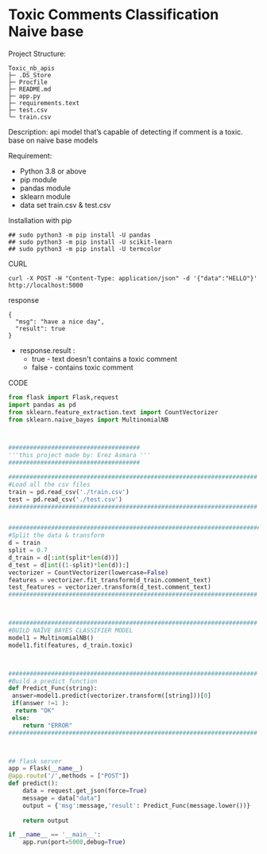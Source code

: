 # Toxic Comments Classification Naive base
Project Structure:
```
Toxic_nb_apis
├─ .DS_Store
├─ Procfile
├─ README.md
├─ app.py
├─ requirements.text
├─ test.csv
└─ train.csv

```
Description:
api model that’s capable of detecting if comment is a toxic. base on naive base models

Requirement:
- Python 3.8 or above
- pip module
- pandas module
- sklearn module
- data set train.csv & test.csv


Installation with pip
```
## sudo python3 -m pip install -U pandas
## sudo python3 -m pip install -U scikit-learn
## sudo python3 -m pip install -U termcolor
```

CURL
```
curl -X POST -H "Content-Type: application/json" -d '{"data":"HELLO"}' http://localhost:5000
```
response
```
{
  "msg": "have a nice day", 
  "result": true
}
```

- response.result :
  - true - text doesn't contains a toxic comment
  - false - contains toxic comment



CODE
```py
from flask import Flask,request
import pandas as pd
from sklearn.feature_extraction.text import CountVectorizer
from sklearn.naive_bayes import MultinomialNB



#####################################
'''this project made by: Erez Asmara '''
#####################################

######################################################################
#Load all the csv files
train = pd.read_csv('./train.csv')
test = pd.read_csv('./test.csv')
######################################################################


#######################################################################
#Split the data & transform
d = train
split = 0.7
d_train = d[:int(split*len(d))]
d_test = d[int((1-split)*len(d)):]
vectorizer = CountVectorizer(lowercase=False)
features = vectorizer.fit_transform(d_train.comment_text)
test_features = vectorizer.transform(d_test.comment_text)
######################################################################



######################################################################
#BUILD NAÏVE BAYES CLASSIFIER MODEL
model1 = MultinomialNB()
model1.fit(features, d_train.toxic)



######################################################################
#Build a predict function
def Predict_Func(string):
 answer=model1.predict(vectorizer.transform([string]))[0]
 if(answer !=1 ):
  return "OK"
 else:
    return "ERROR"
######################################################################



## flask server
app = Flask(__name__)
@app.route('/',methods = ["POST"])
def predict():
    data = request.get_json(force=True)
    message = data["data"]
    output = {'msg':message,'result': Predict_Func(message.lower())}
    
    return output

if __name__ == '__main__':
    app.run(port=5000,debug=True)


```
